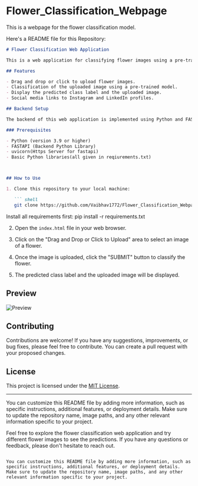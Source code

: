 # Flower_Classification_Webpage
This is a webpage for the flower classification model.

Here's a README file for this Repository:

```markdown
# Flower Classification Web Application

This is a web application for classifying flower images using a pre-trained model. Users can upload an image of a flower, and the application will predict the class of the flower among 10 different flower speices.

## Features

- Drag and drop or click to upload flower images.
- Classification of the uploaded image using a pre-trained model.
- Display the predicted class label and the uploaded image.
- Social media links to Instagram and LinkedIn profiles.

## Backend Setup

The backend of this web application is implemented using Python and FASTAPI.

### Prerequisites

- Python (version 3.9 or higher)
- FASTAPI (Backend Python Library)
- uvicorn(Https Server for fastapi)
- Basic Python libraries(all given in reqiurements.txt)



## How to Use

1. Clone this repository to your local machine:

   ``` shell
   git clone https://github.com/Vaibhav1772/Flower_Classification_Webpage.git
   ```
   Install all requirements first:
   pip install -r requirements.txt

2. Open the `index.html` file in your web browser.

3. Click on the "Drag and Drop or Click to Upload" area to select an image of a flower.

4. Once the image is uploaded, click the "SUBMIT" button to classify the flower.

5. The predicted class label and the uploaded image will be displayed.

## Preview

![Preview](preview.png)

## Contributing

Contributions are welcome! If you have any suggestions, improvements, or bug fixes, please feel free to contribute. You can create a pull request with your proposed changes.

## License

This project is licensed under the [MIT License](LICENSE).

---

You can customize this README file by adding more information, such as specific instructions, additional features, or deployment details. Make sure to update the repository name, image paths, and any other relevant information specific to your project.


Feel free to explore the flower classification web application and try different flower images to see the predictions. If you have any questions or feedback, please don't hesitate to reach out.
```

You can customize this README file by adding more information, such as specific instructions, additional features, or deployment details. Make sure to update the repository name, image paths, and any other relevant information specific to your project.
